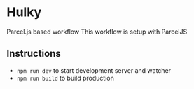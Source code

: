 # Hulky
Parcel.js based workflow
This workflow is setup with ParcelJS

## Instructions

- `npm run dev` to start development server and watcher
- `npm run build` to build production
